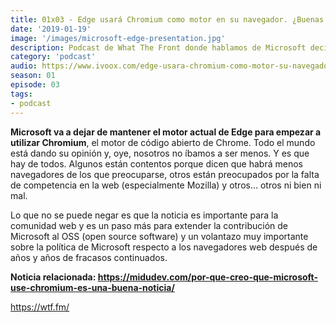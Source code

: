```yaml
---
title: 01x03 - Edge usará Chromium como motor en su navegador. ¿Buenas o malas noticias?
date: '2019-01-19'
image: '/images/microsoft-edge-presentation.jpg'
description: Podcast de What The Front donde hablamos de Microsoft decidiendo utilizar Chromium como motor para su navegador Edge. ¿Tú qué opinas?
category: 'podcast'
audio: https://www.ivoox.com/edge-usara-chromium-como-motor-su-navegador_mf_31609125_feed_1.mp3
season: 01
episode: 03
tags:
- podcast
---
```


**Microsoft va a dejar de mantener el motor actual de Edge para empezar a utilizar Chromium**, el motor de código abierto de Chrome. Todo el mundo está dando su opinión y, oye, nosotros no íbamos a ser menos. Y es que hay de todos. Algunos están contentos porque dicen que habrá menos navegadores de los que preocuparse, otros están preocupados por la falta de competencia en la web (especialmente Mozilla) y otros... otros ni bien ni mal.
 
Lo que no se puede negar es que la noticia es importante para la comunidad web y es un paso más para extender la contribución de Microsoft al OSS (open source software) y un volantazo muy importante sobre la política de Microsoft respecto a los navegadores web después de años y años de fracasos continuados.

**Noticia relacionada: https://midudev.com/por-que-creo-que-microsoft-use-chromium-es-una-buena-noticia/**

https://wtf.fm/